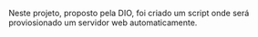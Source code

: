 Neste projeto, proposto pela DIO, foi criado um script onde será proviosionado um servidor web automaticamente.